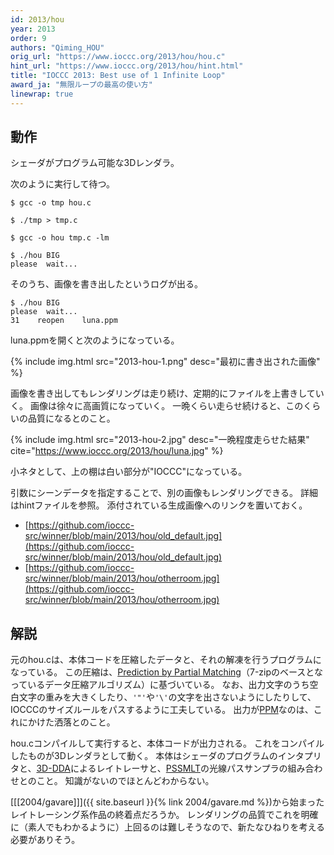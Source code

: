 ```yaml
---
id: 2013/hou
year: 2013
order: 9
authors: "Qiming_HOU"
orig_url: "https://www.ioccc.org/2013/hou/hou.c"
hint_url: "https://www.ioccc.org/2013/hou/hint.html"
title: "IOCCC 2013: Best use of 1 Infinite Loop"
award_ja: "無限ループの最高の使い方"
linewrap: true
---
```


## 動作

シェーダがプログラム可能な3Dレンダラ。

次のように実行して待つ。

```
$ gcc -o tmp hou.c

$ ./tmp > tmp.c

$ gcc -o hou tmp.c -lm

$ ./hou BIG
please  wait...
```

そのうち、画像を書き出したというログが出る。

```
$ ./hou BIG
please  wait...
31    reopen    luna.ppm
```

luna.ppmを開くと次のようになっている。

{% include img.html src="2013-hou-1.png" desc="最初に書き出された画像" %}

画像を書き出してもレンダリングは走り続け、定期的にファイルを上書きしていく。
画像は徐々に高画質になっていく。
一晩くらい走らせ続けると、このくらいの品質になるとのこと。

{% include img.html src="2013-hou-2.jpg" desc="一晩程度走らせた結果" cite="https://www.ioccc.org/2013/hou/luna.jpg" %}

小ネタとして、上の棚は白い部分が"IOCCC"になっている。

引数にシーンデータを指定することで、別の画像もレンダリングできる。
詳細はhintファイルを参照。
添付されている生成画像へのリンクを置いておく。

* [https://github.com/ioccc-src/winner/blob/main/2013/hou/old_default.jpg](https://github.com/ioccc-src/winner/blob/main/2013/hou/old_default.jpg)
* [https://github.com/ioccc-src/winner/blob/main/2013/hou/otherroom.jpg](https://github.com/ioccc-src/winner/blob/main/2013/hou/otherroom.jpg)

## 解説

元のhou.cは、本体コードを圧縮したデータと、それの解凍を行うプログラムになっている。
この圧縮は、[Prediction by Partial Matching](https://ja.wikipedia.org/wiki/Prediction_by_Partial_Matching)（7-zipのベースとなっているデータ圧縮アルゴリズム）に基づいている。
なお、出力文字のうち空白文字の重みを大きくしたり、`'"'`や`'\'`の文字を出さないようにしたりして、IOCCCのサイズルールをパスするように工夫している。
出力が[PPM](https://ja.wikipedia.org/wiki/PNM_%28%E7%94%BB%E5%83%8F%E3%83%95%E3%82%A9%E3%83%BC%E3%83%9E%E3%83%83%E3%83%88%29)なのは、これにかけた洒落とのこと。

hou.cコンパイルして実行すると、本体コードが出力される。
これをコンパイルしたものが3Dレンダラとして動く。
本体はシェーダのプログラムのインタプリタと、[3D-DDA](https://en.wikipedia.org/wiki/Digital_differential_analyzer_%28graphics_algorithm%29)によるレイトレーサと、[PSSMLT](https://www.researchgate.net/publication/220507359_A_Simple_and_Robust_Mutation_Strategy_for_the_Metropolis_Light_Transport_Algorithm)の光線パスサンプラの組み合わせとのこと。
知識がないのでほとんどわからない。

[[[2004/gavare]]]({{ site.baseurl }}{% link 2004/gavare.md %})から始まったレイトレーシング系作品の終着点だろうか。
レンダリングの品質でこれを明確に（素人でもわかるように）上回るのは難しそうなので、新たなひねりを考える必要がありそう。
